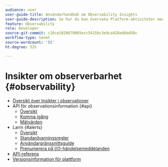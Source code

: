 ```yaml
---
audience: user
user-guide-title: Användarhandbok om Observability Insights
user-guide-description: Se hur du kan övervaka Platform-aktiviteter med hjälp av statistiska mätvärden och händelsemeddelanden från Adobe Experience Platform Observability Insights.
feature: Observability
role: Developer
source-git-commit: c16ce1020670065ecc5415bc3e9ca428adbbd50c
workflow-type: tm+mt
source-wordcount: '55'
ht-degree: 52%

---
```



# Insikter om observerbarhet {#observability}

* [Översikt över Insikter i observationer](./home.md)
* API för observationsinformation {#api}
   * [Översikt](./api/overview.md)
   * [Komma igång](./api/getting-started.md)
   * [Mätvärden](./api/metrics.md)
* Larm {#alerts}
   * [Översikt](./alerts/overview.md)
   * [Standardvarningsregler](./alerts/rules.md)
   * [Användargränssnittsguide](./alerts/ui.md)
   * [Prenumerera på I/O-händelsemeddelanden](./alerts/subscribe.md)
* [API-referens](https://www.adobe.io/experience-platform-apis/references/observability-insights/)
* [Versionsinformation för plattform](https://www.adobe.com/go/platform-release-notes-en)